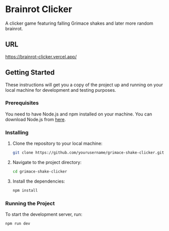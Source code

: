 # Brainrot Clicker

A clicker game featuring falling Grimace shakes and later more random brainrot.

## URL

https://brainrot-clicker.vercel.app/

## Getting Started

These instructions will get you a copy of the project up and running on your local machine for development and testing purposes.

### Prerequisites

You need to have Node.js and npm installed on your machine. You can download Node.js from [here](https://nodejs.org/).

### Installing

1. Clone the repository to your local machine:

    ```sh
    git clone https://github.com/yourusername/grimace-shake-clicker.git
    ```

2. Navigate to the project directory:

    ```sh
    cd grimace-shake-clicker
    ```

3. Install the dependencies:

    ```sh
    npm install
    ```

### Running the Project

To start the development server, run:

```sh
npm run dev